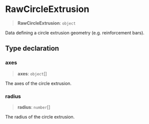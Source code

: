 # RawCircleExtrusion

> **RawCircleExtrusion**: `object`

Data defining a circle extrusion geometry (e.g. reinforcement bars).

## Type declaration

### axes

> **axes**: `object`[]

The axes of the circle extrusion.

### radius

> **radius**: `number`[]

The radius of the circle extrusion.
